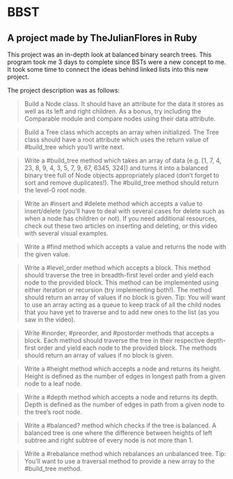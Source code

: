 # BBST

## A project made by TheJulianFlores in Ruby

This project was an in-depth look at balanced binary search trees. This program took me 3 days to complete since BSTs were a new concept to me. It took some time to connect the ideas behind linked lists into this new project. 

The project description was as follows:

>Build a Node class. It should have an attribute for the data it stores as well as its left and right children. As a bonus, try including the Comparable module and compare nodes using their data attribute.

>Build a Tree class which accepts an array when initialized. The Tree class should have a root attribute which uses the return value of #build_tree which you’ll write next.

>Write a #build_tree method which takes an array of data (e.g. [1, 7, 4, 23, 8, 9, 4, 3, 5, 7, 9, 67, 6345, 324]) and turns it into a balanced binary tree full of Node objects appropriately placed (don’t forget to sort and remove duplicates!). The #build_tree method should return the level-0 root node.

>Write an #insert and #delete method which accepts a value to insert/delete (you’ll have to deal with several cases for delete such as when a node has children or not). If you need additional resources, check out these two articles on inserting and deleting, or this video with several visual examples.

>Write a #find method which accepts a value and returns the node with the given value.

>Write a #level_order method which accepts a block. This method should traverse the tree in breadth-first level order and yield each node to the provided block. This method can be implemented using either iteration or recursion (try implementing both!). The method should return an array of values if no block is given. Tip: You will want to use an array acting as a queue to keep track of all the child nodes that you have yet to traverse and to add new ones to the list (as you saw in the video).

>Write #inorder, #preorder, and #postorder methods that accepts a block. Each method should traverse the tree in their respective depth-first order and yield each node to the provided block. The methods should return an array of values if no block is given.

>Write a #height method which accepts a node and returns its height. Height is defined as the number of edges in longest path from a given node to a leaf node.

>Write a #depth method which accepts a node and returns its depth. Depth is defined as the number of edges in path from a given node to the tree’s root node.

>Write a #balanced? method which checks if the tree is balanced. A balanced tree is one where the difference between heights of left subtree and right subtree of every node is not more than 1.

>Write a #rebalance method which rebalances an unbalanced tree. Tip: You’ll want to use a traversal method to provide a new array to the #build_tree method.